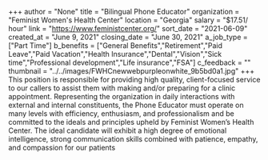 +++
author = "None"
title = "Bilingual Phone Educator"
organization = "Feminist Women's Health Center"
location = "Georgia"
salary = "$17.51/ hour"
link = "https://www.feministcenter.org/"
sort_date = "2021-06-09"
created_at = "June 9, 2021"
closing_date = "June 30, 2021"
a_job_type = ["Part Time"]
b_benefits = ["General Benefits","Retirement","Paid Leave","Paid Vacation","Health Insurance","Dental","Vision","Sick time","Professional development","Life insurance","FSA"]
c_feedback = ""
thumbnail = "../../images/FWHCnewwebpurpleonwhite_9b5bd0a1.jpg"
+++
This position is responsible for providing high quality, client-focused service to our callers to assist them with making and/or preparing for a clinic appointment. Representing the organization in daily interactions with external and internal constituents, the Phone Educator must operate on many levels with efficiency, enthusiasm, and professionalism and be committed to the ideals and principles upheld by Feminist Women’s Health Center. The ideal candidate will exhibit a high degree of emotional intelligence, strong communication skills combined with patience, empathy, and compassion for our patients